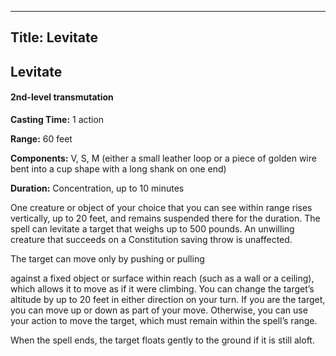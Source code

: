 -------------------------
Title: Levitate
-------------------------

## Levitate

#### 2nd-level transmutation


**Casting Time:** 1 action

**Range:** 60 feet

**Components:** V, S, M (either a small leather loop or a
piece of golden wire bent into a cup shape with a long shank on one
end)

**Duration:** Concentration, up to 10 minutes


One creature or object of your choice that you can see within range
rises vertically, up to 20 feet, and remains suspended there for the
duration. The spell can levitate a target that weighs up to 500 pounds.
An unwilling creature that succeeds on a Constitution saving throw is
unaffected.

The target can move only by pushing or pulling

against a fixed object or surface within reach (such as a wall or a
ceiling), which allows it to move as if it were climbing. You can change
the target’s altitude by up to 20 feet in either direction on your turn.
If you are the target, you can move up or down as part of your move.
Otherwise, you can use your action to move the target, which must remain
within the spell’s range.

When the spell ends, the target floats gently to the ground if it is
still aloft.


